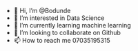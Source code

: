 - 👋 Hi, I’m @Bodunde
- 👀 I’m interested in Data Science 
- 🌱 I’m currently learning machine learning 
- 💞️ I’m looking to collaborate on Github 
- 📫 How to reach me 07035195315

<!---
Bodunde/Bodunde is a ✨ special ✨ repository because its `README.md` (this file) appears on your GitHub profile.
You can click the Preview link to take a look at your changes.
--->
